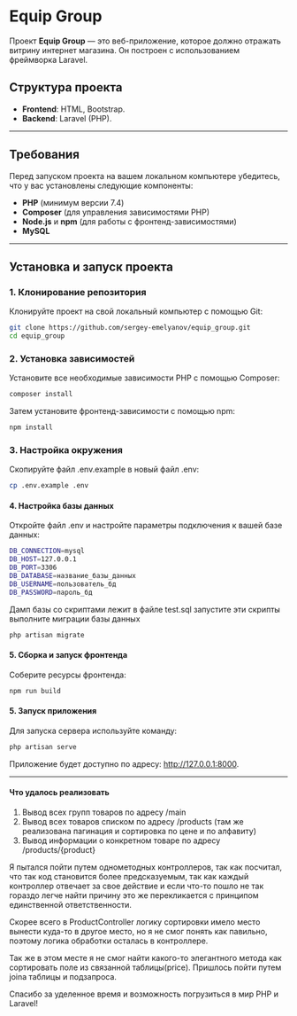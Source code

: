 # Equip Group

Проект **Equip Group** — это веб-приложение, которое должно отражать витрину интернет магазина. Он построен с использованием фреймворка Laravel.

## Структура проекта

- **Frontend**: HTML, Bootstrap.
- **Backend**: Laravel (PHP).

---

## Требования

Перед запуском проекта на вашем локальном компьютере убедитесь, что у вас установлены следующие компоненты:

- **PHP** (минимум версии 7.4)
- **Composer** (для управления зависимостями PHP)
- **Node.js** и **npm** (для работы с фронтенд-зависимостями)
- **MySQL** 
---

## Установка и запуск проекта

### 1. Клонирование репозитория

Клонируйте проект на свой локальный компьютер с помощью Git:

```bash
git clone https://github.com/sergey-emelyanov/equip_group.git
cd equip_group
```

### 2. Установка зависимостей

Установите все необходимые зависимости PHP с помощью Composer:

```bash
composer install
```

Затем установите фронтенд-зависимости с помощью npm:

```bash
npm install
```

### 3. Настройка окружения 

Скопируйте файл .env.example в новый файл .env:

```bash
cp .env.example .env
```

#### 4. Настройка базы данных

Откройте файл .env и настройте параметры подключения к вашей базе данных:
```bash
DB_CONNECTION=mysql
DB_HOST=127.0.0.1
DB_PORT=3306
DB_DATABASE=название_базы_данных
DB_USERNAME=пользователь_бд
DB_PASSWORD=пароль_бд
```

Дамп базы со скриптами лежит в файле test.sql запустите эти скрипты выполните миграции базы данных

```bash
php artisan migrate
```


#### 5. Сборка и запуск фронтенда

Соберите ресурсы фронтенда:

```bash
npm run build
```

#### 5. Запуск приложения

Для запуска сервера используйте команду:

```bash
php artisan serve
```
Приложение будет доступно по адресу: http://127.0.0.1:8000.



---

#### Что удалось реализовать 

1. Вывод всех групп товаров по адресу /main 
2. Вывод всеx товаров списком по адресу /products (там же реализована пагинация и сортировка по цене и по алфавиту)
3. Вывод информации о конкретном товаре по адресу /products/{product}


Я пытался пойти путем однометодных контроллеров, так как посчитал, что так код становится более предсказуемым, так как каждый контроллер отвечает за свое действие и если что-то пошло не так гораздо легче найти причину это же перекликается с принципом единственной ответственности. 

Скорее всего в ProductController логику сортировки имело место вынести куда-то в другое место, но я не смог понять как павильно, поэтому логика обработки осталась в контроллере. 

Так же в этом месте я не смог найти какого-то элегантного метода как сортировать поле из связанной таблицы(price). Пришлось пойти путем joinа таблицы и подзапроса.

Спасибо за уделенное время и возможность погрузиться в мир PHP и Laravel! 